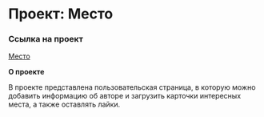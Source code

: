 # Проект: Место

### Ссылка на проект

[Место](https://barhatyo.github.io/mesto/)

**О проекте**

В проекте представлена пользовательская страница, в которую можно добавить информацию об авторе и загрузить карточки интересных места, а также
оставлять лайки.
